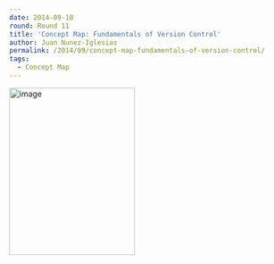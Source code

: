 ```yaml
---
date: 2014-09-18
round: Round 11
title: 'Concept Map: Fundamentals of Version Control'
author: Juan Nunez-Iglesias
permalink: /2014/09/concept-map-fundamentals-of-version-control/
tags:
  - Concept Map
---
```

[<img class="alignnone size-medium wp-image-8853" alt="image" src="http://teaching.software-carpentry.org/wp-content/uploads/2014/09/image-225x300.jpg" width="225" height="300" />][1]

 [1]: http://teaching.software-carpentry.org/wp-content/uploads/2014/09/image.jpg

